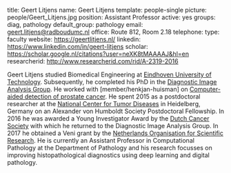 title: Geert Litjens
name: Geert Litjens
template: people-single
picture: people/Geert_Litjens.jpg
position: Assistant Professor
active: yes
groups: diag, pathology
default_group: pathology
email: geert.litjens@radboudumc.nl
office: Route 812, Room 2.18
telephone:
type: faculty
website: https://geertlitjens.nl/
linkedin: https://www.linkedin.com/in/geert-litjens
scholar: https://scholar.google.nl/citations?user=neXK8tMAAAAJ&hl=en
researcherid: http://www.researcherid.com/rid/A-2319-2016

Geert Litjens studied Biomedical Engineering at [Eindhoven University of Technology](https://www.tue.nl/). Subsequently, he completed his PhD in the [Diagnostic Image Analysis Group](https://www.diagnijmegen.nl/). He worked with [member/henkjan-huisman] on [Computer-aided detection of prostate cancer](/publications/litj15a). He spent 2015 as a postdoctoral researcher at the [National Center for Tumor Diseases](http://tigacenter.bioquant.uni-heidelberg.de/) in Heidelberg, Germany on an Alexander von Humboldt Society Postdoctoral Fellowship. In 2016 he was awarded a Young Investigator Award by the [Dutch Cancer Society](https://www.kwf.nl) with which he returned to the Diagnostic Image Analysis Group. In 2017 he obtained a Veni grant by the [Netherlands Organisation for Scientific Research](https://www.nwo.nl). He is currently an Assistant Professor in Computational Pathology at the Department of Pathology and his research focusses on improving histopathological diagnostics using deep learning and digital pathology. 

